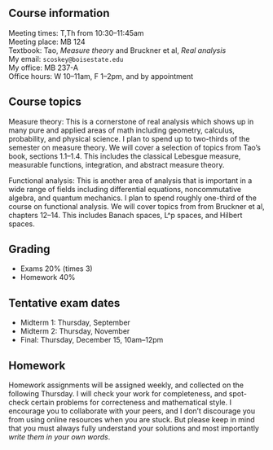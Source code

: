 ## Course information

Meeting times: T,Th from 10:30–11:45am  
Meeting place: MB 124  
Textbook: Tao, *Measure theory* and Bruckner et al, *Real analysis*  
My email: `scoskey@boisestate.edu`  
My office: MB 237-A  
Office hours: W 10–11am, F 1–2pm, and by appointment

Course topics
-------------

Measure theory: This is a cornerstone of real analysis which shows up in many pure and applied areas of math including geometry, calculus, probability, and physical science. I plan to spend up to two-thirds of the semester on measure theory. We will cover a selection of topics from Tao’s book, sections 1.1–1.4. This includes the classical Lebesgue measure, measurable functions, integration, and abstract measure theory.

Functional analysis: This is another area of analysis that is important in a wide range of fields including differential equations, noncommutative algebra, and quantum mechanics. I plan to spend roughly one-third of the course on functional analysis. We will cover topics from from Bruckner et al, chapters 12–14. This includes Banach spaces, L^p spaces, and Hilbert spaces.

Grading
-------

* Exams 20% (times 3)
* Homework 40%

Tentative exam dates
--------------------

* Midterm 1: Thursday, September
* Midterm 2: Thursday, November
* Final: Thursday, December 15, 10am–12pm

Homework
--------

Homework assignments will be assigned weekly, and collected on the following Thursday. I will check your work for completeness, and spot-check certain problems for correcteness and mathematical style. I encourage you to collaborate with your peers, and I don’t discourage you from using online resources when you are stuck. But please keep in mind that you must always fully understand your solutions and most importantly *write them in your own words*.
